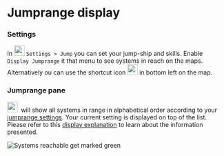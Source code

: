 # Jumprange display
### Settings
In <img src="https://raw.githubusercontent.com/Risingson/eedocs/master/docs/images/Settings-100_off.png" width="24" height="24"> `Settings > Jump` you can set your jump-ship and skills. Enable `Display Jumprange` it that menu to see systems in reach on the maps. Alternatively ou can use the shortcut icon <img src="https://raw.githubusercontent.com/Risingson/eedocs/master/docs/images/j.png" width="24" height="24"> in bottom left on the map.

### Jumprange pane
<img src="https://raw.githubusercontent.com/Risingson/eedocs/master/docs/images/jmp.png" width="24" height="24"> &nbsp;will show all systems in range in alphabetical order according to your [jumprange settings](https://eveeye.readthedocs.io/en/latest/ui/settings/#display-jumprange). Your current setting is displayed on top of the list. Please refer to this [display explanation](https://eveeye.readthedocs.io/en/latest/navigation/route/) to learn about the information presented.

![Systems reachable get marked green](https://raw.githubusercontent.com/Risingson/eedocs/master/docs/images/jumprange.png)
<!--stackedit_data:
eyJoaXN0b3J5IjpbMTYwNzI2NDUzOCwtNzk3MTc5OTkwLC0xMT
c5MTMzMjIsMTAwNzM5NjgwM119
-->